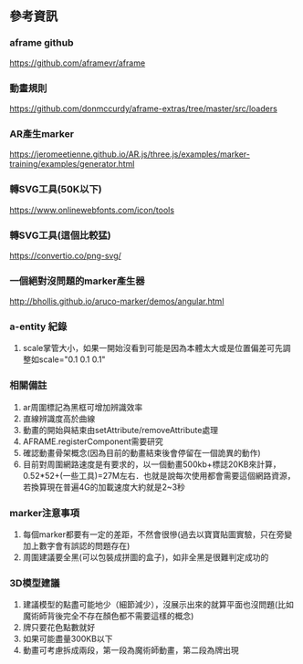 ## 參考資訊

### aframe github
https://github.com/aframevr/aframe

### 動畫規則
https://github.com/donmccurdy/aframe-extras/tree/master/src/loaders

### AR產生marker
https://jeromeetienne.github.io/AR.js/three.js/examples/marker-training/examples/generator.html

### 轉SVG工具(50K以下)
https://www.onlinewebfonts.com/icon/tools

### 轉SVG工具(這個比較猛)
https://convertio.co/png-svg/

### 一個絕對沒問題的marker產生器
http://bhollis.github.io/aruco-marker/demos/angular.html

### a-entity 紀錄
1. scale掌管大小，如果一開始沒看到可能是因為本體太大或是位置偏差可先調整如scale="0.1 0.1 0.1"

### 相關備註
1. ar周圍標記為黑框可增加辨識效率
2. 直線辨識度高於曲線
3. 動畫的開始與結束由setAttribute/removeAttribute處理
4. AFRAME.registerComponent需要研究
5. 確認動畫骨架概念(因為目前的動畫結束後會停留在一個詭異的動作)
6. 目前對周圍網路速度是有要求的，以一個動畫500kb+標誌20KB來計算，0.52*52+(一些工具)=27M左右．也就是說每次使用都會需要這個網路資源，若換算現在普遍4G的加載速度大約就是2~3秒

### marker注意事項
1. 每個marker都要有一定的差距，不然會很慘(過去以寶寶貼圖實驗，只在旁變加上數字會有誤認的問題存在)
2. 周圍建議要全黑(可以包裝成拼圖的盒子)，如非全黑是很難判定成功的

### 3D模型建議
1. 建議模型的點盡可能地少（細節減少），沒展示出來的就算平面也沒問題(比如魔術師背後完全不存在顏色都不需要這樣的概念)
2. 牌只要花色點數就好
3. 如果可能盡量300KB以下
4. 動畫可考慮拆成兩段，第一段為魔術師動畫，第二段為牌出現

